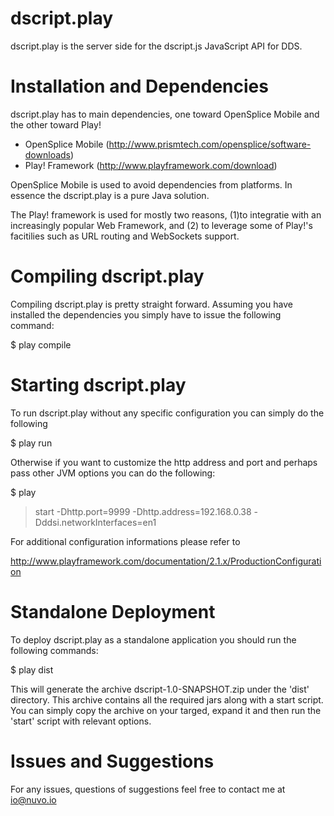 dscript.play
============

dscript.play is the server side for the dscript.js JavaScript API for
DDS. 


Installation and Dependencies
=============================

dscript.play has to main dependencies, one toward OpenSplice Mobile
and the other toward Play!

  * OpenSplice Mobile (http://www.prismtech.com/opensplice/software-downloads)	     
  * Play! Framework  (http://www.playframework.com/download)

OpenSplice Mobile is used to avoid dependencies from platforms. In
essence the dscript.play is a pure Java solution.

The Play! framework is used for mostly two reasons, (1)to integratie
with an increasingly popular Web Framework, and (2) to leverage some
of Play!'s facitilies such as URL routing and WebSockets support.


Compiling dscript.play 
=====================

Compiling dscript.play is pretty straight forward. Assuming you have
installed the dependencies you simply have to issue the following
command:

$ play compile


Starting dscript.play 
=====================

To run dscript.play without any specific configuration you can simply
do the following

$ play run

Otherwise if you want to customize the http address and port and
perhaps pass other JVM options you can do the following:

$ play

> start -Dhttp.port=9999 -Dhttp.address=192.168.0.38 -Dddsi.networkInterfaces=en1

For additional configuration informations please refer to

http://www.playframework.com/documentation/2.1.x/ProductionConfiguration


Standalone Deployment
=====================

To deploy dscript.play as a standalone application you should run the
following commands:

$ play dist

This will generate the archive dscript-1.0-SNAPSHOT.zip under the
'dist' directory. This archive contains all the required jars along
with a start script. You can simply copy the archive on your targed,
expand it and then run the 'start' script with relevant options.


Issues and Suggestions
======================
For any issues, questions of suggestions feel free to contact me at io@nuvo.io